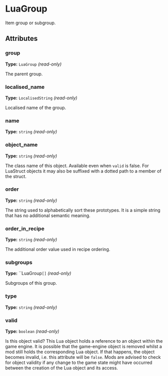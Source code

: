 # LuaGroup

Item group or subgroup.

## Attributes

### group

**Type:** `LuaGroup` _(read-only)_

The parent group.

### localised_name

**Type:** `LocalisedString` _(read-only)_

Localised name of the group.

### name

**Type:** `string` _(read-only)_



### object_name

**Type:** `string` _(read-only)_

The class name of this object. Available even when `valid` is false. For LuaStruct objects it may also be suffixed with a dotted path to a member of the struct.

### order

**Type:** `string` _(read-only)_

The string used to alphabetically sort these prototypes. It is a simple string that has no additional semantic meaning.

### order_in_recipe

**Type:** `string` _(read-only)_

The additional order value used in recipe ordering.

### subgroups

**Type:** ``LuaGroup`[]` _(read-only)_

Subgroups of this group.

### type

**Type:** `string` _(read-only)_



### valid

**Type:** `boolean` _(read-only)_

Is this object valid? This Lua object holds a reference to an object within the game engine. It is possible that the game-engine object is removed whilst a mod still holds the corresponding Lua object. If that happens, the object becomes invalid, i.e. this attribute will be `false`. Mods are advised to check for object validity if any change to the game state might have occurred between the creation of the Lua object and its access.

